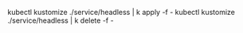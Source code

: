 kubectl kustomize ./service/headless | k apply -f -
kubectl kustomize ./service/headless | k delete -f -
